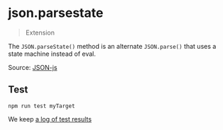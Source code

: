 # json.parsestate

> Extension

The `JSON.parseState()` method is an alternate `JSON.parse()` that uses a state machine instead of eval.

Source: [JSON-js](https://github.com/douglascrockford/JSON-js/blob/master/json_parse_state.js)

## Test

    npm run test myTarget

We keep [a log of test results](./test/results_log.md)
